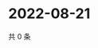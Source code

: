 # 2022-08-21

共 0 条

<!-- BEGIN WEIBO -->
<!-- 最后更新时间 Sun Aug 21 2022 03:00:43 GMT+0800 (China Standard Time) -->

<!-- END WEIBO -->
